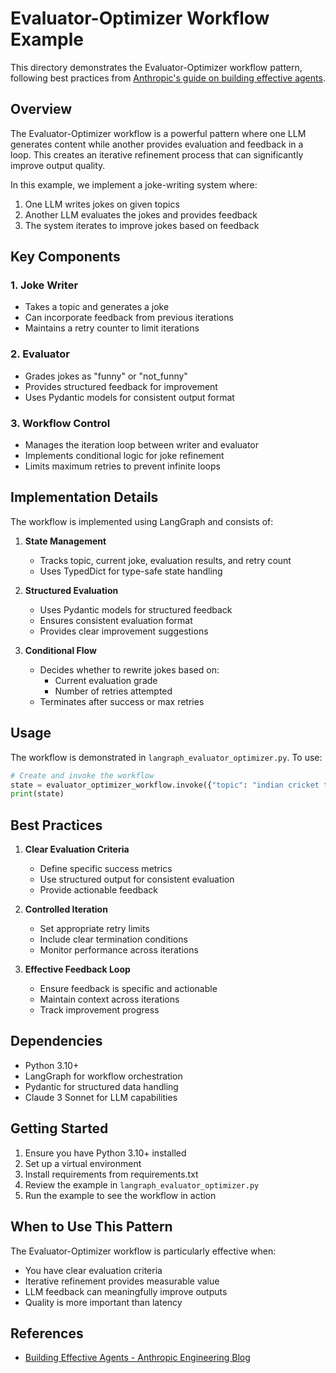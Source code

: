# Evaluator-Optimizer Workflow Example

This directory demonstrates the Evaluator-Optimizer workflow pattern, following best practices from [Anthropic's guide on building effective agents](https://www.anthropic.com/engineering/building-effective-agents).

## Overview

The Evaluator-Optimizer workflow is a powerful pattern where one LLM generates content while another provides evaluation and feedback in a loop. This creates an iterative refinement process that can significantly improve output quality.

In this example, we implement a joke-writing system where:
1. One LLM writes jokes on given topics
2. Another LLM evaluates the jokes and provides feedback
3. The system iterates to improve jokes based on feedback

## Key Components

### 1. Joke Writer
- Takes a topic and generates a joke
- Can incorporate feedback from previous iterations
- Maintains a retry counter to limit iterations

### 2. Evaluator
- Grades jokes as "funny" or "not_funny"
- Provides structured feedback for improvement
- Uses Pydantic models for consistent output format

### 3. Workflow Control
- Manages the iteration loop between writer and evaluator
- Implements conditional logic for joke refinement
- Limits maximum retries to prevent infinite loops

## Implementation Details

The workflow is implemented using LangGraph and consists of:

1. **State Management**
   - Tracks topic, current joke, evaluation results, and retry count
   - Uses TypedDict for type-safe state handling

2. **Structured Evaluation**
   - Uses Pydantic models for structured feedback
   - Ensures consistent evaluation format
   - Provides clear improvement suggestions

3. **Conditional Flow**
   - Decides whether to rewrite jokes based on:
     - Current evaluation grade
     - Number of retries attempted
   - Terminates after success or max retries

## Usage

The workflow is demonstrated in `langraph_evaluator_optimizer.py`. To use:

```python
# Create and invoke the workflow
state = evaluator_optimizer_workflow.invoke({"topic": "indian cricket team"})
print(state)
```

## Best Practices

1. **Clear Evaluation Criteria**
   - Define specific success metrics
   - Use structured output for consistent evaluation
   - Provide actionable feedback

2. **Controlled Iteration**
   - Set appropriate retry limits
   - Include clear termination conditions
   - Monitor performance across iterations

3. **Effective Feedback Loop**
   - Ensure feedback is specific and actionable
   - Maintain context across iterations
   - Track improvement progress

## Dependencies

- Python 3.10+
- LangGraph for workflow orchestration
- Pydantic for structured data handling
- Claude 3 Sonnet for LLM capabilities

## Getting Started

1. Ensure you have Python 3.10+ installed
2. Set up a virtual environment
3. Install requirements from requirements.txt
4. Review the example in `langraph_evaluator_optimizer.py`
5. Run the example to see the workflow in action

## When to Use This Pattern

The Evaluator-Optimizer workflow is particularly effective when:
- You have clear evaluation criteria
- Iterative refinement provides measurable value
- LLM feedback can meaningfully improve outputs
- Quality is more important than latency

## References

- [Building Effective Agents - Anthropic Engineering Blog](https://www.anthropic.com/engineering/building-effective-agents)
